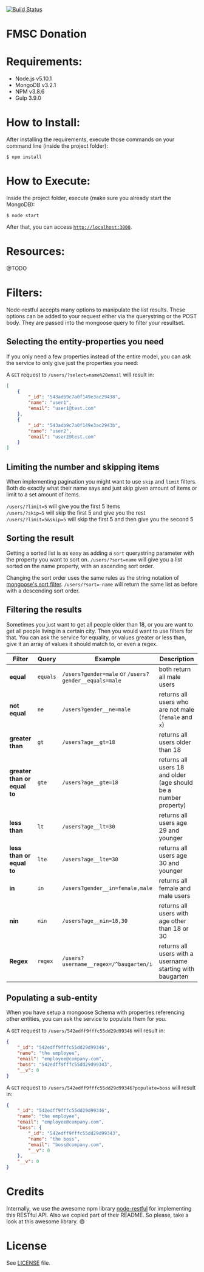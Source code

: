 [![Build Status](https://travis-ci.org/matheussampaio/fmsc-donation.svg?branch=master)](https://travis-ci.org/matheussampaio/fmsc-donation)

FMSC Donation
================

# Requirements:
- Node.js v5.10.1
- MongoDB v3.2.1
- NPM v3.8.6
- Gulp 3.9.0

# How to Install:

After installing the requirements, execute those commands on your command line (inside the project folder):
```
$ npm install
```

# How to Execute:

Inside the project folder, execute (make sure you already start the MongoDB):
```
$ node start
```
After that, you can access [`http://localhost:3000`](http://localhost:3000).

# Resources:

@TODO

# Filters:

Node-restful accepts many options to manipulate the list results. These options can be added to your request either via the querystring or the POST body. They are passed into the mongoose query to filter your resultset.

## Selecting the entity-properties you need

If you only need a few properties instead of the entire model, you can ask the service to only give just the properties you need:

A `GET` request to `/users/?select=name%20email` will result in:

```json
[
    {
        "_id": "543adb9c7a0f149e3ac29438",
        "name": "user1",
        "email": "user1@test.com"
    },
    {
        "_id": "543adb9c7a0f149e3ac2943b",
        "name": "user2",
        "email": "user2@test.com"
    }
]
```

## Limiting the number and skipping items

When implementing pagination you might want to use `skip` and `limit` filters. Both do exactly what their name says and just skip given amount of items or limit to a set amount of items.

`/users/?limit=5` will give you the first 5 items  
`/users/?skip=5` will skip the first 5 and give you the rest  
`/users/?limit=5&skip=5` will skip the first 5 and then give you the second 5

## Sorting the result

Getting a sorted list is as easy as adding a `sort` querystring parameter with the property you want to sort on. `/users/?sort=name` will give you a list sorted on the name property, with an ascending sort order.

Changing the sort order uses the same rules as the string notation of [mongoose's sort filter](http://mongoosejs.com/docs/api.html#query_Query-sort). `/users/?sort=-name` will return the same list as before with a descending sort order.

## Filtering the results

Sometimes you just want to get all people older than 18, or you are want to get all people living in a certain city. Then you would want to
use filters for that. You can ask the service for equality, or values greater or less than, give it an array of values it should match to, or even a regex.

| Filter                       | Query  | Example                                              | Description                     |
|------------------------------|--------|------------------------------------------------------|---------------------------------|
| **equal**                    | `equals` | `/users?gender=male` or `/users?gender__equals=male` | both return all male users      |
| **not equal**                | `ne`     | `/users?gender__ne=male`                             | returns all users who are not male (`female` and `x`)        |
| **greater than**             | `gt`     | `/users?age__gt=18`                                  | returns all users older than 18                                   |
| **greater than or equal to** | `gte`    | `/users?age__gte=18`                                 | returns all users 18 and older (age should be a number property) |
| **less than**                | `lt`     | `/users?age__lt=30`                                  | returns all users age 29 and younger                              |
| **less than or equal to**    | `lte`    | `/users?age__lte=30`                                 | returns all users age 30 and younger                             |
| **in**                       | `in`     | `/users?gender__in=female,male`                         | returns all female and male users                    |
| **nin**                      | `nin`    | `/users?age__nin=18,30`                                 | returns all users with age other than 18 or 30                |
| **Regex**                    | `regex`  | `/users?username__regex=/^baugarten/i` | returns all users with a username starting with baugarten           |

## Populating a sub-entity

When you have setup a mongoose Schema with properties referencing other entities, you can ask the service to populate them for you.

A `GET` request to `/users/542edff9fffc55dd29d99346` will result in:

```json
{
    "_id": "542edff9fffc55dd29d99346",
    "name": "the employee",
    "email": "employee@company.com",
    "boss": "542edff9fffc55dd29d99343",
    "__v": 0
}
```
A `GET` request to `/users/542edff9fffc55dd29d99346?populate=boss` will result in:

```json
{
    "_id": "542edff9fffc55dd29d99346",
    "name": "the employee",
    "email": "employee@company.com",
    "boss": {
        "_id": "542edff9fffc55dd29d99343",
        "name": "the boss",
        "email": "boss@company.com",
        "__v": 0
    },
    "__v": 0
}
```

# Credits

Internally, we use the awesome npm library [node-restful](https://github.com/baugarten/node-restful) for implementing this RESTful API. Also we copied part of their README. So please, take a look at this awesome library. :smile:


# License

See [LICENSE](https://github.com/matheussampaio/dota-quiz/blob/master/LICENSE) file.
